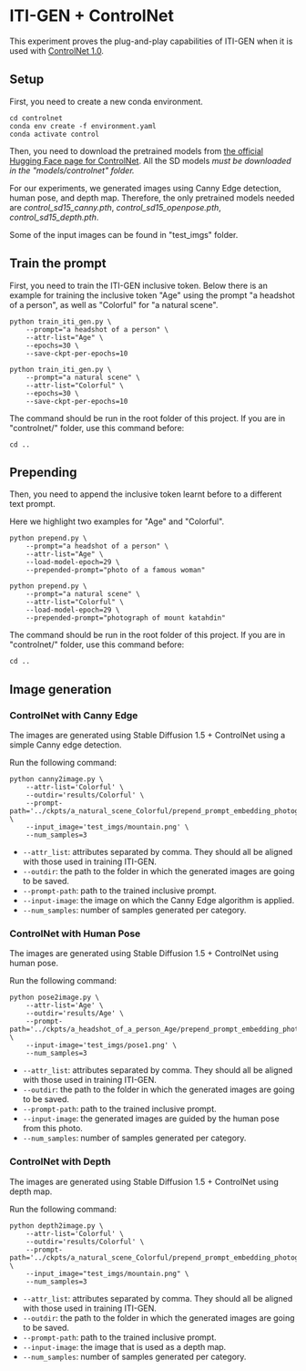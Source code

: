 # ITI-GEN + ControlNet
This experiment proves the plug-and-play capabilities of ITI-GEN when it is used with [ControlNet 1.0](https://github.com/lllyasviel/ControlNet).

## Setup
First, you need to create a new conda environment.

```shell
cd controlnet
conda env create -f environment.yaml
conda activate control
```

Then, you need to download the pretrained models from [the official Hugging Face page for ControlNet](https://huggingface.co/lllyasviel/ControlNet). All the SD models _must be downloaded in the "models/controlnet" folder._

For our experiments, we generated images using Canny Edge detection, human pose, and depth map. Therefore, the only pretrained models needed are _control_sd15_canny.pth_, _control_sd15_openpose.pth_, _control_sd15_depth.pth_.

Some of the input images can be found in "test_imgs" folder.

## Train the prompt
First, you need to train the ITI-GEN inclusive token. Below there is an example for training the inclusive token "Age" using the prompt "a headshot of a person", as well as "Colorful" for "a natural scene".

```
python train_iti_gen.py \
    --prompt="a headshot of a person" \
    --attr-list="Age" \
    --epochs=30 \
    --save-ckpt-per-epochs=10
```

```
python train_iti_gen.py \
    --prompt="a natural scene" \
    --attr-list="Colorful" \
    --epochs=30 \
    --save-ckpt-per-epochs=10
```

The command should be run in the root folder of this project. If you are in "controlnet/" folder, use this command before:
```shell
cd ..
```


## Prepending
Then, you need to append the inclusive token learnt before to a different text prompt.

Here we highlight two examples for "Age" and "Colorful".

```
python prepend.py \
    --prompt="a headshot of a person" \
    --attr-list="Age" \
    --load-model-epoch=29 \
    --prepended-prompt="photo of a famous woman"
```

```
python prepend.py \
    --prompt="a natural scene" \
    --attr-list="Colorful" \
    --load-model-epoch=29 \
    --prepended-prompt="photograph of mount katahdin"
```

The command should be run in the root folder of this project. If you are in "controlnet/" folder, use this command before:
```shell
cd ..
```


## Image generation
### ControlNet with Canny Edge
The images are generated using Stable Diffusion 1.5 + ControlNet using a simple Canny edge detection.

Run the following command:
```
python canny2image.py \
    --attr-list='Colorful' \
    --outdir='results/Colorful' \
    --prompt-path='../ckpts/a_natural_scene_Colorful/prepend_prompt_embedding_photograph_of_mount_katahdin/basis_final_embed_29.pt' \
    --input_image='test_imgs/mountain.png' \
    --num_samples=3
```
- `--attr_list`: attributes separated by comma. They should all be aligned with those used in training ITI-GEN.
- `--outdir`: the path to the folder in which the generated images are going to be saved.
- `--prompt-path`: path to the trained inclusive prompt.
- `--input-image`: the image on which the Canny Edge algorithm is applied.
- `--num_samples`: number of samples generated per category. 

### ControlNet with Human Pose
The images are generated using Stable Diffusion 1.5 + ControlNet using human pose.

Run the following command:
```
python pose2image.py \
    --attr-list='Age' \
    --outdir='results/Age' \
    --prompt-path='../ckpts/a_headshot_of_a_person_Age/prepend_prompt_embedding_photo_of_a_famous_woman/basis_final_embed_29.pt' \
    --input-image='test_imgs/pose1.png' \
    --num_samples=3
```
- `--attr_list`: attributes separated by comma. They should all be aligned with those used in training ITI-GEN.
- `--outdir`: the path to the folder in which the generated images are going to be saved.
- `--prompt-path`: path to the trained inclusive prompt.
- `--input-image`: the generated images are guided by the human pose from this photo.
- `--num_samples`: number of samples generated per category.


### ControlNet with Depth
The images are generated using Stable Diffusion 1.5 + ControlNet using depth map.

Run the following command:
```
python depth2image.py \
    --attr-list='Colorful' \
    --outdir='results/Colorful' \
    --prompt-path='../ckpts/a_natural_scene_Colorful/prepend_prompt_embedding_photograph_of_mount_katahdin/basis_final_embed_29.pt' \
    --input_image="test_imgs/mountain.png" \
    --num_samples=3
```
- `--attr_list`: attributes separated by comma. They should all be aligned with those used in training ITI-GEN.
- `--outdir`: the path to the folder in which the generated images are going to be saved.
- `--prompt-path`: path to the trained inclusive prompt.
- `--input-image`: the image that is used as a depth map.
- `--num_samples`: number of samples generated per category.
